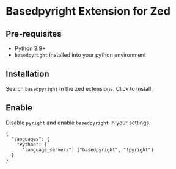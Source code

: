 # Basedpyright Extension for Zed

## Pre-requisites

* Python 3.9+
* `basedpyright` installed into your python environment

## Installation

Search `basedpyright` in the zed extensions. Click to install.

## Enable

Disable `pyright` and enable `basedpyright` in your settings.

```jsonc
{
  "languages": {
    "Python": {
      "language_servers": ["basedpyright", "!pyright"]
  }
}
```
